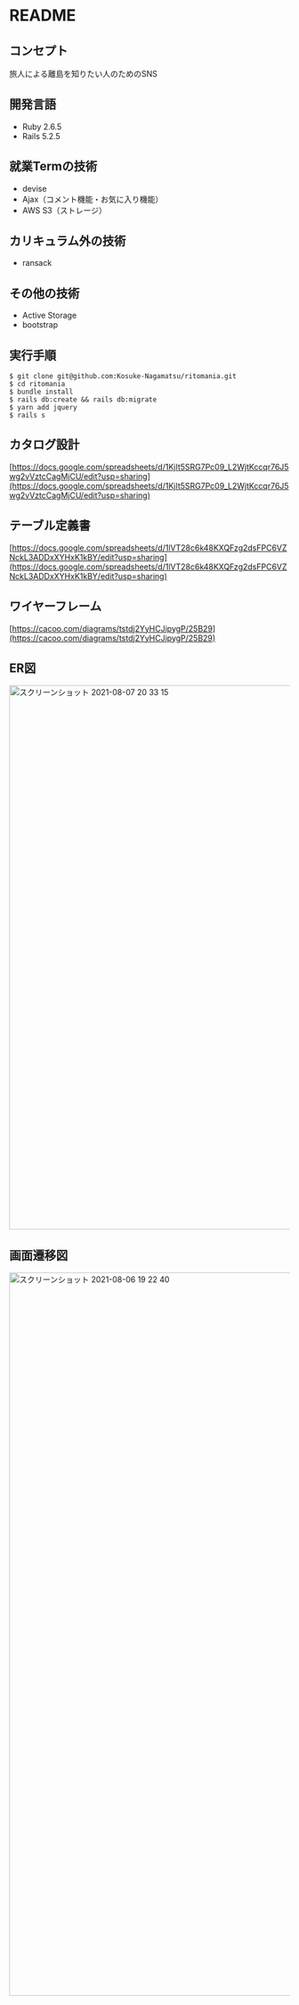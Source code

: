# README
## コンセプト
旅人による離島を知りたい人のためのSNS
## 開発言語
- Ruby 2.6.5
- Rails 5.2.5
## 就業Termの技術
- devise
- Ajax（コメント機能・お気に入り機能）
- AWS S3（ストレージ）
## カリキュラム外の技術
- ransack
## その他の技術
- Active Storage
- bootstrap
## 実行手順
```
$ git clone git@github.com:Kosuke-Nagamatsu/ritomania.git
$ cd ritomania
$ bundle install
$ rails db:create && rails db:migrate
$ yarn add jquery
$ rails s
```
## カタログ設計
[https://docs.google.com/spreadsheets/d/1KjIt5SRG7Pc09_L2WjtKccqr76J5wg2vVztcCagMjCU/edit?usp=sharing](https://docs.google.com/spreadsheets/d/1KjIt5SRG7Pc09_L2WjtKccqr76J5wg2vVztcCagMjCU/edit?usp=sharing)
## テーブル定義書
[https://docs.google.com/spreadsheets/d/1lVT28c6k48KXQFzg2dsFPC6VZNckL3ADDxXYHxK1kBY/edit?usp=sharing](https://docs.google.com/spreadsheets/d/1lVT28c6k48KXQFzg2dsFPC6VZNckL3ADDxXYHxK1kBY/edit?usp=sharing)
## ワイヤーフレーム
[https://cacoo.com/diagrams/tstdj2YyHCJipygP/25B29](https://cacoo.com/diagrams/tstdj2YyHCJipygP/25B29)

## ER図
<img width="976" alt="スクリーンショット 2021-08-07 20 33 15" src="https://user-images.githubusercontent.com/83779040/128598821-0d28146f-aaec-468c-9455-e0d81bdbaeb8.png">

## 画面遷移図
<img width="1297" alt="スクリーンショット 2021-08-06 19 22 40" src="https://user-images.githubusercontent.com/83779040/128496969-8b836112-0d1e-4315-ab14-143d59779d0d.png">
